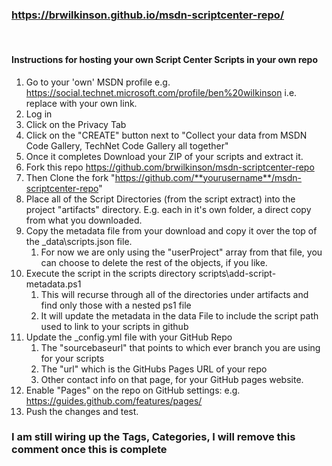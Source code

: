 ### https://brwilkinson.github.io/msdn-scriptcenter-repo/
</br>

#### Instructions for hosting your own Script Center Scripts in your own repo

1) Go to your 'own' MSDN profile e.g. https://social.technet.microsoft.com/profile/ben%20wilkinson i.e. replace with your own link.
1) Log in
1) Click on the Privacy Tab
1) Click on the "CREATE" button next to "Collect your data from MSDN Code Gallery, TechNet Code Gallery all together"
1) Once it completes Download your ZIP of your scripts and extract it.
1) Fork this repo https://github.com/brwilkinson/msdn-scriptcenter-repo
1) Then Clone the fork "https://github.com/**yourusername**/msdn-scriptcenter-repo"
1) Place all of the Script Directories (from the script extract) into the project "artifacts" directory. E.g. each in it's own folder, a direct copy from what you downloaded.
1) Copy the metadata file from your download and copy it over the top of the _data\scripts.json file.
    1) For now we are only using the "userProject" array from that file, you can choose to delete the rest of the objects, if you like.
1) Execute the script in the scripts directory scripts\add-script-metadata.ps1
    1) This will recurse through all of the directories under artifacts and find only those with a nested ps1 file
    1) It will update the metadata in the data File to include the script path used to link to your scripts in github
1) Update the _config.yml file with your GitHub Repo
    1) The "sourcebaseurl" that points to which ever branch you are using for your scripts
    1) The "url" which is the GitHubs Pages URL of your repo
    1) Other contact info on that page, for your GitHub pages website.
1) Enable "Pages" on the repo on GitHub settings: e.g. https://guides.github.com/features/pages/
1) Push the changes and test.

### I am still wiring up the Tags, Categories, I will remove this comment once this is complete